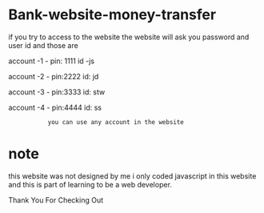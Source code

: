 # Bank-website-money-transfer
if you try to access to the website the website will ask you password and user id and those are

account -1  -  pin: 1111
               id -js
               
account -2  -  pin:2222
               id: jd

account -3   - pin:3333
               id: stw
               
account -4   - pin:4444
               id: ss
               
               you can use any account in the website
               
               
# note

this website was not designed by me i only coded javascript in this website and this is part of learning to be a web developer.


Thank You For Checking Out
